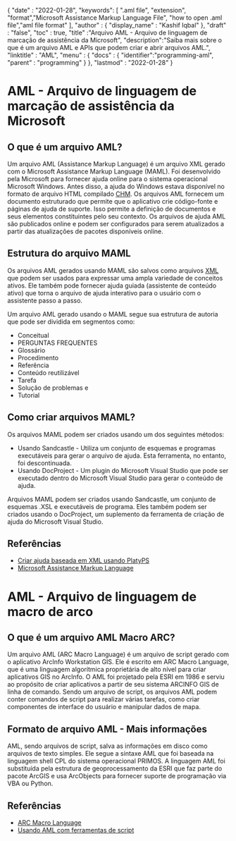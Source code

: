 
{
  "date" : "2022-01-28",
  "keywords": [ ".aml file", "extension", "format","Microsoft Assistance Markup Language File", "how to open .aml file","aml file format" ],
  "author" : {
    "display_name" : "Kashif Iqbal"
},
  "draft" : "false",
  "toc" : true,
  "title" :"Arquivo AML - Arquivo de linguagem de marcação de assistência da Microsoft",
  "description":"Saiba mais sobre o que é um arquivo AML e APIs que podem criar e abrir arquivos AML.",
  "linktitle" : "AML",
  "menu" : {
    "docs" : {
      "identifier":"programming-aml",
      "parent" : "programming"
}
},
  "lastmod" : "2022-01-28"
}

# AML - Arquivo de linguagem de marcação de assistência da Microsoft

## O que é um arquivo AML?

Um arquivo AML (Assistance Markup Language) é um arquivo XML gerado com o Microsoft Assistance Markup Language (MAML). Foi desenvolvido pela Microsoft para fornecer ajuda online para o sistema operacional Microsoft Windows. Antes disso, a ajuda do Windows estava disponível no formato de arquivo HTML compilado [CHM](/pt/web/chm/). Os arquivos AML fornecem um documento estruturado que permite que o aplicativo crie código-fonte e páginas de ajuda de suporte. Isso permite a definição de documentos e seus elementos constituintes pelo seu contexto. Os arquivos de ajuda AML são publicados online e podem ser configurados para serem atualizados a partir das atualizações de pacotes disponíveis online.

## Estrutura do arquivo MAML

Os arquivos AML gerados usando MAML são salvos como arquivos [XML](/pt/web/xml/) que podem ser usados para expressar uma ampla variedade de conceitos ativos. Ele também pode fornecer ajuda guiada (assistente de conteúdo ativo) que torna o arquivo de ajuda interativo para o usuário com o assistente passo a passo.

Um arquivo AML gerado usando o MAML segue sua estrutura de autoria que pode ser dividida em segmentos como:

* Conceitual
* PERGUNTAS FREQUENTES
* Glossário
* Procedimento
* Referência
* Conteúdo reutilizável
* Tarefa
* Solução de problemas e
* Tutorial

## Como criar arquivos MAML?

Os arquivos MAML podem ser criados usando um dos seguintes métodos:

* Usando Sandcastle - Utiliza um conjunto de esquemas e programas executáveis para gerar o arquivo de ajuda. Esta ferramenta, no entanto, foi descontinuada.
* Usando DocProject - Um plugin do Microsoft Visual Studio que pode ser executado dentro do Microsoft Visual Studio para gerar o conteúdo de ajuda.

Arquivos MAML podem ser criados usando Sandcastle, um conjunto de esquemas .XSL e executáveis de programa. Eles também podem ser criados usando o DocProject, um suplemento da ferramenta de criação de ajuda do Microsoft Visual Studio.

## Referências

* [Criar ajuda baseada em XML usando PlatyPS
](https://learn.microsoft.com/en-us/powershell/scripting/dev-cross-plat/create-help-using-platyps?view=powershell-7.2)
* [Microsoft Assistance Markup Language](https://en.wikipedia.org/wiki/Microsoft_Assistance_Markup_Language)

# AML - Arquivo de linguagem de macro de arco

## O que é um arquivo AML Macro ARC?

Um arquivo AML (ARC Macro Language) é um arquivo de script gerado com o aplicativo ArcInfo Workstation GIS. Ele é escrito em ARC Macro Language, que é uma linguagem algorítmica proprietária de alto nível para criar aplicativos GIS no ArcInfo. O AML foi projetado pela ESRI em 1986 e serviu ao propósito de criar aplicativos a partir de seu sistema ARCINFO GIS de linha de comando. Sendo um arquivo de script, os arquivos AML podem conter comandos de script para realizar várias tarefas, como criar componentes de interface do usuário e manipular dados de mapa.

## Formato de arquivo AML - Mais informações

AML, sendo arquivos de script, salva as informações em disco como arquivos de texto simples. Ele segue a sintaxe AML que foi baseada na linguagem shell CPL do sistema operacional PRIMOS. A linguagem AML foi substituída pela estrutura de geoprocessamento da ESRI que faz parte do pacote ArcGIS e usa ArcObjects para fornecer suporte de programação via VBA ou Python.

## Referências

* [ARC Macro Language](https://en.wikipedia.org/wiki/ARC_Macro_Language)
* [Usando AML com ferramentas de script](https://desktop.arcgis.com/en/arcmap/latest/analyze/creating-tools/using-amls-with-script-tools.htm)

